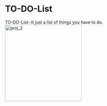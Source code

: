 # TO-DO-List
TO-DO-List:-It just a list of things you have to do.
<img width="254" alt="proj_2" src="https://github.com/user-attachments/assets/19783a48-bf69-4e11-a899-02e6d6ec2a65">
